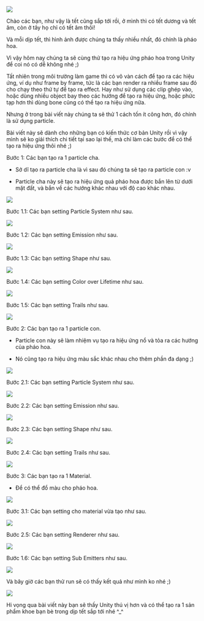 ![](https://images.viblo.asia/985b2fe2-7fbd-4288-a9ed-f922b0ef1ce0.jpg)

Chào các bạn, như vậy là tết cũng sắp tới rồi, ở mình thì có tết dương và tết âm, còn ở tây họ chỉ có tết âm thôi!

Và mỗi dịp tết, thì hình ảnh được chúng ta thấy nhiều nhất, đó chính là pháo hoa.

Vì vậy hôm nay chúng ta sẽ cùng thử tạo ra hiệu ứng pháo hoa trong Unity để coi nó có dễ không nhé ;)

Tất nhiên trong môi trường làm game thì có vô vàn cách để tạo ra các hiệu ứng, ví dụ như frame by frame, tức là các bạn render ra nhiều frame sau đó cho chạy theo thứ tự để tạo ra effect. Hay như sử dụng các clip ghép vào, hoặc dùng nhiều object bay theo các hướng để tạo ra hiệu ứng, hoặc phức tạp hơn thì dùng bone cũng có thể tạo ra hiệu ứng nữa.

Nhưng ở trong bài viết này chúng ta sẽ thử 1 cách tốn ít công hơn, đó chính là sử dụng particle.

Bài viết này sẽ dành cho những bạn có kiến thức cơ bản Unity rồi vì vậy mình sẽ ko giải thích chi tiết tại sao lại thế, mà chỉ làm các bước để có thể tạo ra hiệu ứng thôi nhé ;)

Bước 1: Các bạn tạo ra 1 particle cha.

- Sở dĩ tạo ra particle cha là vì sau đó chúng ta sẽ tạo ra particle con :v

- Particle cha này sẽ tạo ra hiệu ứng quả pháo hoa được bắn lên từ dưới mặt đất, và bắn về các hướng khác nhau với độ cao khác nhau.

![](https://images.viblo.asia/2025aaba-864b-490a-bc05-5f64b6f46fd0.PNG)

Bước 1.1: Các bạn setting Particle System như sau.

![](https://images.viblo.asia/1d76c840-72b7-4f02-8c5a-1731abc5fb3b.PNG)

Bước 1.2: Các bạn setting Emission như sau.

![](https://images.viblo.asia/75da7b9b-acfb-4f0f-84fe-d00fe50beee0.PNG)

Bước 1.3: Các bạn setting Shape như sau.

![](https://images.viblo.asia/a003a6ec-cfa8-4b3e-85b1-f367dc052e34.PNG)

Bước 1.4: Các bạn setting Color over Lifetime như sau.

![](https://images.viblo.asia/0fb8d2db-0b53-4a03-aa96-17efedbb951d.PNG)

Bước 1.5: Các bạn setting Trails như sau.

![](https://images.viblo.asia/e53a67d7-023a-44bb-a49e-85f172f0f021.PNG)

Bước 2: Các bạn tạo ra 1 particle con.

- Particle con này sẽ làm nhiệm vụ tạo ra hiệu ứng nổ và tỏa ra các hướng của pháo hoa.

- Nó cũng tạo ra hiệu ứng màu sắc khác nhau cho thêm phần đa dạng ;)

![](https://images.viblo.asia/6ef77724-8104-4cde-98cb-c9bcd0e6b187.PNG)

Bước 2.1: Các bạn setting Particle System như sau.

![](https://images.viblo.asia/aeab8cf3-4753-4033-8dd5-e483191703da.PNG)

Bước 2.2: Các bạn setting Emission như sau.

![](https://images.viblo.asia/ab7beb2a-34d7-43f7-9ec9-72b47fb4412a.PNG)

Bước 2.3: Các bạn setting Shape như sau.

![](https://images.viblo.asia/3fae2f7c-0500-45bc-b730-75aa3a87b572.PNG)

Bước 2.4: Các bạn setting Trails như sau.

![](https://images.viblo.asia/4b3896f1-dbd8-4bfe-8e2f-fa1fc6afaad0.PNG)

Bước 3: Các bạn tạo ra 1 Material.
- Để có thể đổ màu cho pháo hoa.

![](https://images.viblo.asia/106193dd-f9c3-4168-af26-bc1c725c1acc.PNG)

Bước 3.1: Các bạn setting cho material vừa tạo như sau.

![](https://images.viblo.asia/30784fc2-dbc9-4780-b454-222a09135e42.PNG)

Bước 2.5: Các bạn setting Renderer như sau.

![](https://images.viblo.asia/0e0c32b3-4d75-4df2-9072-7adca9bc33b8.PNG)

Bước 1.6: Các bạn setting Sub Emitters như sau.

![](https://images.viblo.asia/4ba704f9-0c46-45d6-aa5d-a69f5cb13ec2.PNG)

Và bây giờ các bạn thử run sẽ có thấy kết quả như mình ko nhé ;)

![](https://images.viblo.asia/c27aae74-c84a-4389-a350-66f2a03db175.PNG)

Hi vọng qua bài viết này bạn sẽ thấy Unity thú vị hơn và có thể tạo ra 1 sản phẩm khoe bạn bè trong dịp tết sắp tới nhé ^_^
